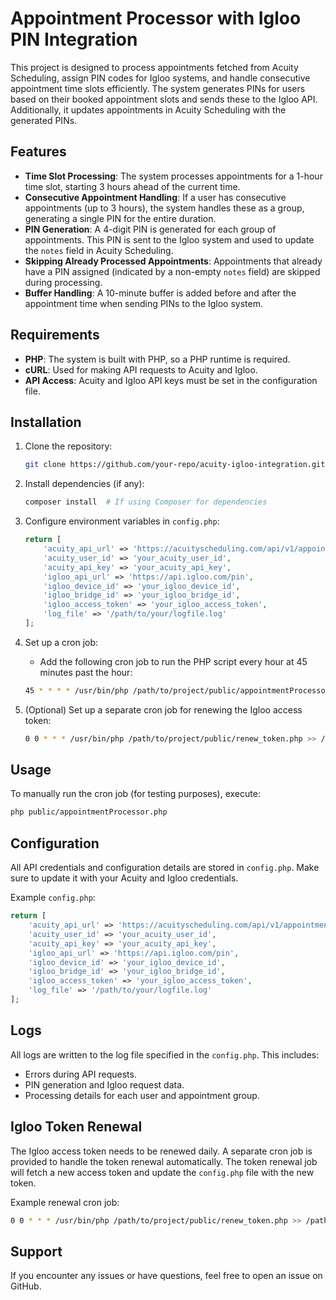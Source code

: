 # Appointment Processor with Igloo PIN Integration

This project is designed to process appointments fetched from Acuity Scheduling, assign PIN codes for Igloo systems, and handle consecutive appointment time slots efficiently. The system generates PINs for users based on their booked appointment slots and sends these to the Igloo API. Additionally, it updates appointments in Acuity Scheduling with the generated PINs.

## Features

- **Time Slot Processing**: The system processes appointments for a 1-hour time slot, starting 3 hours ahead of the current time.
- **Consecutive Appointment Handling**: If a user has consecutive appointments (up to 3 hours), the system handles these as a group, generating a single PIN for the entire duration.
- **PIN Generation**: A 4-digit PIN is generated for each group of appointments. This PIN is sent to the Igloo system and used to update the `notes` field in Acuity Scheduling.
- **Skipping Already Processed Appointments**: Appointments that already have a PIN assigned (indicated by a non-empty `notes` field) are skipped during processing.
- **Buffer Handling**: A 10-minute buffer is added before and after the appointment time when sending PINs to the Igloo system.

## Requirements

- **PHP**: The system is built with PHP, so a PHP runtime is required.
- **cURL**: Used for making API requests to Acuity and Igloo.
- **API Access**: Acuity and Igloo API keys must be set in the configuration file.

## Installation

1. Clone the repository:

    ```bash
    git clone https://github.com/your-repo/acuity-igloo-integration.git
    ```

2. Install dependencies (if any):

    ```bash
    composer install  # If using Composer for dependencies
    ```

3. Configure environment variables in `config.php`:

    ```php
    return [
        'acuity_api_url' => 'https://acuityscheduling.com/api/v1/appointments',
        'acuity_user_id' => 'your_acuity_user_id',
        'acuity_api_key' => 'your_acuity_api_key',
        'igloo_api_url' => 'https://api.igloo.com/pin',
        'igloo_device_id' => 'your_igloo_device_id',
        'igloo_bridge_id' => 'your_igloo_bridge_id',
        'igloo_access_token' => 'your_igloo_access_token',
        'log_file' => '/path/to/your/logfile.log'
    ];
    ```

4. Set up a cron job:

    - Add the following cron job to run the PHP script every hour at 45 minutes past the hour:

    ```bash
    45 * * * * /usr/bin/php /path/to/project/public/appointmentProcessor.php >> /path/to/logfile.log 2>&1
    ```

5. (Optional) Set up a separate cron job for renewing the Igloo access token:

    ```bash
    0 0 * * * /usr/bin/php /path/to/project/public/renew_token.php >> /path/to/logfile.log 2>&1
    ```

## Usage

To manually run the cron job (for testing purposes), execute:

```bash
php public/appointmentProcessor.php
```

## Configuration

All API credentials and configuration details are stored in `config.php`. Make sure to update it with your Acuity and Igloo credentials.

Example `config.php`:

```php
return [
    'acuity_api_url' => 'https://acuityscheduling.com/api/v1/appointments',
    'acuity_user_id' => 'your_acuity_user_id',
    'acuity_api_key' => 'your_acuity_api_key',
    'igloo_api_url' => 'https://api.igloo.com/pin',
    'igloo_device_id' => 'your_igloo_device_id',
    'igloo_bridge_id' => 'your_igloo_bridge_id',
    'igloo_access_token' => 'your_igloo_access_token',
    'log_file' => '/path/to/your/logfile.log'
];
```

## Logs

All logs are written to the log file specified in the `config.php`. This includes:

- Errors during API requests.
- PIN generation and Igloo request data.
- Processing details for each user and appointment group.

## Igloo Token Renewal

The Igloo access token needs to be renewed daily. A separate cron job is provided to handle the token renewal automatically. The token renewal job will fetch a new access token and update the `config.php` file with the new token.

Example renewal cron job:

```bash
0 0 * * * /usr/bin/php /path/to/project/public/renew_token.php >> /path/to/logfile.log 2>&1
```

## Support

If you encounter any issues or have questions, feel free to open an issue on GitHub.

